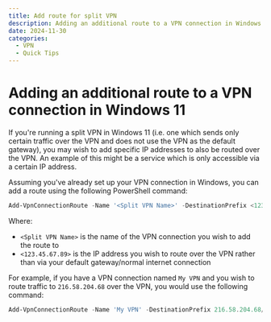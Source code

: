 ```yaml
---
title: Add route for split VPN
description: Adding an additional route to a VPN connection in Windows 11
date: 2024-11-30
categories:
  - VPN
  - Quick Tips
---
```

# Adding an additional route to a VPN connection in Windows 11

If you're running a split VPN in Windows 11 (i.e. one which sends only certain traffic over the VPN and does not use the VPN as the default gateway), you may wish to add specific IP addresses to also be routed over the VPN.  An example of this might be a service which is only accessible via a certain IP address.

Assuming you've already set up your VPN connection in Windows, you can add a route using the following PowerShell command:

```powershell
Add-VpnConnectionRoute -Name '<Split VPN Name>' -DestinationPrefix <123.45.67.89>/32
```

Where:
- `<Split VPN Name>` is the name of the VPN connection you wish to add the route to
- `<123.45.67.89>` is the IP address you wish to route over the VPN rather than via your default gateway/normal internet connection

For example, if you have a VPN connection named `My VPN` and you wish to route traffic to `216.58.204.68` over the VPN, you would use the following command:

```powershell
Add-VpnConnectionRoute -Name 'My VPN' -DestinationPrefix 216.58.204.68/32
```